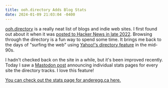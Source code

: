 ```yaml
---
title: ooh.directory Adds Blog Stats
date: 2024-01-09 21:03:04 -0400
---
```


[ooh.directory](https://ooh.directory) is a really neat list of blogs and indie web sites. I first found out about it when it was [posted to Hacker News in late 2022](https://news.ycombinator.com/item?id=33719983). Browsing through the directory is a fun way to spend some time. It brings me back to the days of "surfing the web" using [Yahoo!'s directory feature](https://en.wikipedia.org/wiki/Yahoo!_Directory) in the mid-90s.

I hadn't checked back on the site in a while, but it's been improved recently. Today I saw a [Mastodon post](https://mastodon.social/@OohDirectory/111715394258448023) announcing individual stats pages for every site the directory tracks. I love this feature!

[You can check out the stats page for anderegg.ca here.](https://ooh.directory/blog/82jj26/)
